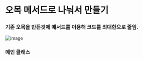 # 오목 메서드로 나눠서 만들기

### 기존 오목을 만든것에 메서드를 이용해 코드를 최대한으로 줄임.


![image](https://user-images.githubusercontent.com/102014376/180699339-7ac07fd4-636f-4325-8929-522f260d20cd.png)
### 메인 클래스

